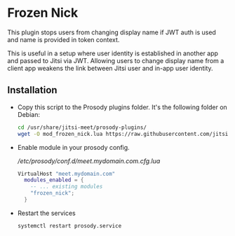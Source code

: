 # Frozen Nick

This plugin stops users from changing display name if JWT auth is used and name
is provided in token context.

This is useful in a setup where user identity is established in another app and
passed to Jitsi via JWT. Allowing users to change display name from a client app
weakens the link between Jitsi user and in-app user identity.

## Installation

- Copy this script to the Prosody plugins folder. It's the following folder on
  Debian:

  ```bash
  cd /usr/share/jitsi-meet/prosody-plugins/
  wget -O mod_frozen_nick.lua https://raw.githubusercontent.com/jitsi-contrib/prosody-plugins/main/frozen_nick/mod_frozen_nick.lua
  ```

- Enable module in your prosody config.

  _/etc/prosody/conf.d/meet.mydomain.com.cfg.lua_

  ```lua
  VirtualHost "meet.mydomain.com"
    modules_enabled = {
      -- ... existing modules
      "frozen_nick";
    }
  ```

- Restart the services

  ```bash
  systemctl restart prosody.service
  ```
